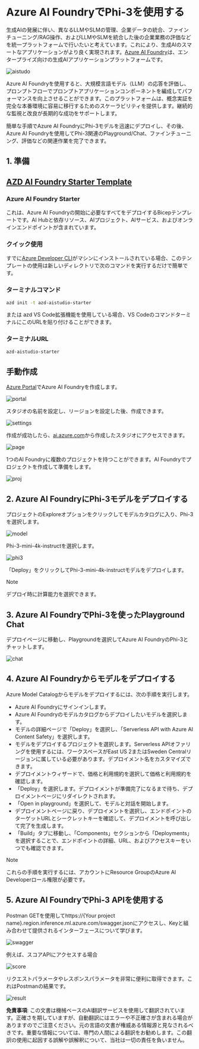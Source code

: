 # **Azure AI FoundryでPhi-3を使用する**

生成AIの発展に伴い、異なるLLMやSLMの管理、企業データの統合、ファインチューニング/RAG操作、およびLLMやSLMを統合した後の企業業務の評価などを統一プラットフォームで行いたいと考えています。これにより、生成AIのスマートなアプリケーションがより良く実現されます。[Azure AI Foundry](https://ai.azure.com)は、エンタープライズ向けの生成AIアプリケーションプラットフォームです。

![aistudo](../../../../translated_images/ai-studio-home.e25e21a22af0a57c0cb02815f4c7554c8816afe8bc3c3008ac74e2eedd9fbaa9.ja.png)

Azure AI Foundryを使用すると、大規模言語モデル（LLM）の応答を評価し、プロンプトフローでプロンプトアプリケーションコンポーネントを編成してパフォーマンスを向上させることができます。このプラットフォームは、概念実証を完全な本番環境に容易に移行するためのスケーラビリティを提供します。継続的な監視と改良が長期的な成功をサポートします。

簡単な手順でAzure AI FoundryにPhi-3モデルを迅速にデプロイし、その後、Azure AI Foundryを使用してPhi-3関連のPlayground/Chat、ファインチューニング、評価などの関連作業を完了できます。

## **1. 準備**

## [AZD AI Foundry Starter Template](https://azure.github.io/awesome-azd/?name=AI+Studio)

### Azure AI Foundry Starter

これは、Azure AI Foundryの開始に必要なすべてをデプロイするBicepテンプレートです。AI Hubと依存リソース、AIプロジェクト、AIサービス、およびオンラインエンドポイントが含まれています。

### クイック使用

すでに[Azure Developer CLI](https://learn.microsoft.com/azure/developer/azure-developer-cli/overview?WT.mc_id=aiml-138114-kinfeylo)がマシンにインストールされている場合、このテンプレートの使用は新しいディレクトリで次のコマンドを実行するだけで簡単です。

### ターミナルコマンド

```bash
azd init -t azd-aistudio-starter
```

または
azd VS Code拡張機能を使用している場合、VS CodeのコマンドターミナルにこのURLを貼り付けることができます。

### ターミナルURL

```bash
azd-aistudio-starter
```

## 手動作成

[Azure Portal](https://portal.azure.com?WT.mc_id=aiml-138114-kinfeylo)でAzure AI Foundryを作成します。

![portal](../../../../translated_images/ai-studio-portal.8ae13fc10a0fe53104d7fe8d1c8c59b53f5ff7f4d74e52d81bcd63b5de6baf13.ja.png)

スタジオの名前を設定し、リージョンを設定した後、作成できます。

![settings](../../../../translated_images/ai-studio-settings.ac28832948da45fd844232ae8e743f3e657a4b88e8a02ce80ae6bfad8ba4733a.ja.png)

作成が成功したら、[ai.azure.com](https://ai.azure.com/)から作成したスタジオにアクセスできます。

![page](../../../../translated_images/ai-studio-page.9bfba68b0b3662a5323008dab8d9b24d4fc580be93777203bb64ad78283df469.ja.png)

1つのAI Foundryに複数のプロジェクトを持つことができます。AI Foundryでプロジェクトを作成して準備をします。

![proj](../../../../translated_images/ai-studio-proj.62b5b49ee77bd4e382a82c1c28c247c1204c11ea212a4d95b39e467c6a24998f.ja.png)

## **2. Azure AI FoundryにPhi-3モデルをデプロイする**

プロジェクトのExploreオプションをクリックしてモデルカタログに入り、Phi-3を選択します。

![model](../../../../translated_images/ai-studio-model.d90f85e0b4ce4bbdde6e460304f2e6676502e86ec0aae8f39dd56b7f0538afb9.ja.png)

Phi-3-mini-4k-instructを選択します。

![phi3](../../../../translated_images/ai-studio-phi3.9320ffe396abdbf9d1026637016462406090df88e0883e411b1984be34ed5710.ja.png)

「Deploy」をクリックしてPhi-3-mini-4k-instructモデルをデプロイします。

> [!NOTE]
>
> デプロイ時に計算能力を選択できます。

## **3. Azure AI FoundryでPhi-3を使ったPlayground Chat**

デプロイページに移動し、Playgroundを選択してAzure AI FoundryのPhi-3とチャットします。

![chat](../../../../translated_images/ai-studio-chat.ba2c631ac2279f2deb4e87998895b0688e33d2f79475da6a3851e3fb3a0495c5.ja.png)

## **4. Azure AI Foundryからモデルをデプロイする**

Azure Model Catalogからモデルをデプロイするには、次の手順を実行します。

- Azure AI Foundryにサインインします。
- Azure AI Foundryのモデルカタログからデプロイしたいモデルを選択します。
- モデルの詳細ページで「Deploy」を選択し、「Serverless API with Azure AI Content Safety」を選択します。
- モデルをデプロイするプロジェクトを選択します。Serverless APIオファリングを使用するには、ワークスペースがEast US 2またはSweden Centralリージョンに属している必要があります。デプロイメント名をカスタマイズできます。
- デプロイメントウィザードで、価格と利用規約を選択して価格と利用規約を確認します。
- 「Deploy」を選択します。デプロイメントが準備完了になるまで待ち、デプロイメントページにリダイレクトされます。
- 「Open in playground」を選択して、モデルと対話を開始します。
- デプロイメントページに戻り、デプロイメントを選択し、エンドポイントのターゲットURLとシークレットキーを確認して、デプロイメントを呼び出して完了を生成します。
- 「Build」タブに移動し、「Components」セクションから「Deployments」を選択することで、エンドポイントの詳細、URL、およびアクセスキーをいつでも確認できます。

> [!NOTE]
> これらの手順を実行するには、アカウントにResource GroupのAzure AI Developerロール権限が必要です。

## **5. Azure AI FoundryでPhi-3 APIを使用する**

Postman GETを使用してhttps://{Your project name}.region.inference.ml.azure.com/swagger.jsonにアクセスし、Keyと組み合わせて提供されるインターフェースについて学びます。

![swagger](../../../../translated_images/ai-studio-swagger.ae9e8fff8aba78ec18dc94b0ef251f0efe4ba90e77618ff0df13e1636e196abf.ja.png)

例えば、スコアAPIにアクセスする場合

![score](../../../../translated_images/ai-studio-score.0d5c8ce86241111633e946acf3413d3073957beb81cd37382cfd084ae310678f.ja.png)

リクエストパラメータやレスポンスパラメータを非常に便利に取得できます。これはPostmanの結果です。

![result](../../../../translated_images/ai-studio-result.8563455b3a437110aa1d99bfc21cd8c624510b100f20b8907653cba5eef36226.ja.png)

**免責事項**:
この文書は機械ベースのAI翻訳サービスを使用して翻訳されています。正確さを期していますが、自動翻訳にはエラーや不正確さが含まれる場合がありますのでご注意ください。元の言語の文書が権威ある情報源と見なされるべきです。重要な情報については、専門の人間による翻訳をお勧めします。この翻訳の使用に起因する誤解や誤解釈について、当社は一切の責任を負いません。